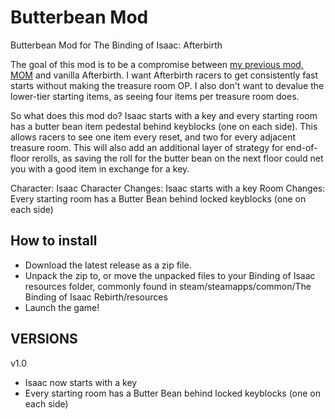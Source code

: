 # Butterbean Mod
Butterbean Mod for The Binding of Isaac: Afterbirth

The goal of this mod is to be a compromise between [my previous mod, MOM](https://github.com/cranderveldt/mom) and vanilla Afterbirth. I want Afterbirth racers to get consistently fast starts without making the treasure room OP. I also don't want to devalue the lower-tier starting items, as seeing four items per treasure room does.

So what does this mod do? Isaac starts with a key and every starting room has a butter bean item pedestal behind keyblocks (one on each side). This allows racers to see one item every reset, and two for every adjacent treasure room. This will also add an additional layer of strategy for end-of-floor rerolls, as saving the roll for the butter bean on the next floor could net you with a good item in exchange for a key.

Character: Isaac
Character Changes: Isaac starts with a key
Room Changes: Every starting room has a Butter Bean behind locked keyblocks (one on each side)

## How to install

* Download the latest release as a zip file.
* Unpack the zip to, or move the unpacked files to your Binding of Isaac resources folder, commonly found in steam/steamapps/common/The Binding of Isaac Rebirth/resources
* Launch the game!

## VERSIONS

v1.0

* Isaac now starts with a key
* Every starting room has a Butter Bean behind locked keyblocks (one on each side)